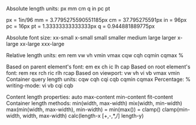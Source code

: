 Absolute length units:
  px mm cm q in pc pt

  px = 1in/96
  mm = 3.7795275590551185px
  cm = 37.795275591px
  in = 96px
  pc = 16px
  pt = 1.33333333333333px
  q = 0.944881889775px

Absolute font size:
  xx-small x-small small smaller medium large larger x-large xx-large xxx-large

Relative length units:
  em rem vw vh vmin vmax cqw cqh cqmin cqmax %

  Based on parent element's font: em ex ch ic lh cap
  Based on root element's font: rem rex rch ric rlh rcap
  Based on viewport: vw vh vi vb vmax vmin
  Container query length units: cqw cqh cqi cqb cqmin cqmax
  Percentage: %
  writing-mode: vi vb cqi cqb

Content length properties:
  auto max-content min-content fit-content
Container length methods:
  min(width, max-width)
  mix(width, min-width)
  max(min(width, max-width), min-width) = min(max()) = clamp()
  clamp(min-width, width, max-width)
  calc(length-x [+,-,*,/] length-y)
